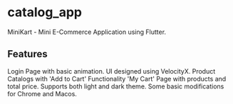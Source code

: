 # catalog_app

MiniKart -
Mini E-Commerce Application using Flutter.

## Features

Login Page with basic animation.
UI designed using VelocityX.
Product Catalogs with 'Add to Cart' Functionality
'My Cart' Page with products and total price.
Supports both light and dark theme.
Some basic modifications for Chrome and Macos.
